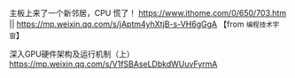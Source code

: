 
主板上来了一个新邻居，CPU 慌了！ https://www.ithome.com/0/650/703.htm || https://mp.weixin.qq.com/s/jAptm4yhXtjB-s-VH6gGgA  【from `编程技术宇宙`】

深入GPU硬件架构及运行机制（上） https://mp.weixin.qq.com/s/V1fSBAseLDbkdWUuvFyrmA
